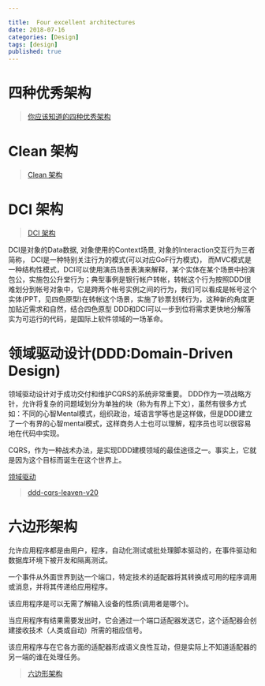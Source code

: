 ```yaml
---

title:  Four excellent architectures
date: 2018-07-16
categories: [Design]
tags: [design]
published: true
---
```


# 四种优秀架构

> [你应该知道的四种优秀架构](https://www.jdon.com/46117)

# Clean 架构

> [Clean 架构](https://8thlight.com/blog/uncle-bob/2012/08/13/the-clean-architecture.html)

# DCI 架构

> [DCI 架构](https://www.artima.com/articles/dci_vision.html)

DCI是对象的Data数据, 对象使用的Context场景, 对象的Interaction交互行为三者简称， DCI是一种特别关注行为的模式(可以对应GoF行为模式)，
而MVC模式是一种结构性模式，DCI可以使用演员场景表演来解释，某个实体在某个场景中扮演包公，实施包公升堂行为；典型事例是银行帐户转帐，转帐这个行为按照DDD很难划分到帐号对象中，它是跨两个帐号实例之间的行为，我们可以看成是帐号这个实体(PPT，见四色原型)在转帐这个场景，实施了钞票划转行为，这种新的角度更加贴近需求和自然，结合四色原型 DDD和DCI可以一步到位将需求更快地分解落实为可运行的代码，是国际上软件领域的一场革命。

# 领域驱动设计(DDD:Domain-Driven Design)

领域驱动设计对于成功交付和维护CQRS的系统非常重要。 DDD作为一项战略方针，允许将复杂的问题域划分为单独的块（称为有界上下文），虽然有很多方式如：不同的心智Mental模式，组织政治，域语言学等也是这样做，但是DDD建立了一个有界的心智mental模式，这样商务人士也可以理解，程序员也可以很容易地在代码中实现。 

CQRS，作为一种战术办法，是实现DDD建模领域的最佳途径之一。事实上，它就是因为这个目标而诞生在这个世界上。

[领域驱动](https://www.jdon.com/ddd.html)

> [ddd-cqrs-leaven-v20](https://prezi.com/akrfq7jyau8w/ddd-cqrs-leaven-v20/)

# 六边形架构

允许应用程序都是由用户，程序，自动化测试或批处理脚本驱动的，在事件驱动和数据库环境下被开发和隔离测试。

一个事件从外面世界到达一个端口，特定技术的适配器将其转换成可用的程序调用或消息，并将其传递给应用程序。

该应用程序是可以无需了解输入设备的性质(调用者是哪个)。

当应用程序有结果需要发出时，它会通过一个端口适配器发送它，这个适配器会创建接收技术（人类或自动）所需的相应信号。

该应用程序与在它各方面的适配器形成语义良性互动，但是实际上不知道适配器的另一端的谁在处理任务。

> [六边形架构](http://alistair.cockburn.us/Hexagonal+architecture)

